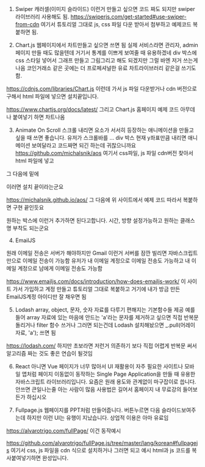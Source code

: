 1. Swiper
캐러셀(이미지 슬라이드) 이런거 만들고 싶으면 코드 짜도 되지만
swiper라이브러리 사용해도 됨.
https://swiperjs.com/get-started#use-swiper-from-cdn
여기서 튜토리얼 그대로 js, css 파일 다운 받아서 첨부하고 예제코드 복붙하면 됨.


2. Chart.js
웹페이지에서 차트만들고 싶으면 쓰면 됨
실제 서비스라면 관리자, admin페이지 만들 때도 많을텐데 거기서 통계를 이쁘게 보여줄 때 유용하겠네
div 박스에 css 스타일 넣어서 그래프 만들고 그림그리고 해도 되겠지만 그럴 바엔 저거 쓰는게 나음
코인거래소 같은 곳에는 더 프로페셔널한 유료 차트라이브러리 같은걸 쓰기도 함.

https://cdnjs.com/libraries/Chart.js
이런데 가서 js 파일 다운받거나 cdn 버전으로 구해서 html 파일에 넣으면 설치끝입니다.

https://www.chartjs.org/docs/latest/
그리고 Chart.js 홈페이지 예제 코드 아무데나 붙여넣기 하면 차트나옴

3. Animate On Scroll
스크롤 내리면 요소가 서서히 등장하는 애니메이션을 만들고 싶을 때 쓰면 좋습니다.
유저가 스크롤바를 ... div 박스 현재 y좌표만큼 내리면 애니메이션 보여달라고 코드짜면 되긴 하는데 귀찮으니까요 
https://github.com/michalsnik/aos
여기서 css파일, js 파일 cdn버전 찾아서 html 파일에 넣고

그 다음에 밑에 <script> 태그 열어서 
<script>
  AOS.init();
</script>
이러면 설치 끝이라는군요 

https://michalsnik.github.io/aos/
그 다음에 위 사이트에서 예제 코드 따라서 복붙하면 구현 끝인듯요 
<div data-aos="fade-up"></div>
원하는 박스에 이런거 추가하면 된다고합니다. 
시간, 방향 설정가능하고 원하는 클래스명 부착도 되는군요 


4. EmailJS

원래 이메일 전송은 서버가 해야하지만 Gmail 이런거 서버를 잠깐 빌리면
자바스크립트만으로 이메일 전송이 가능함
유저가 내 이메일 계정으로 이메일 전송도 가능하고
내 이메일 계정으로 남에게 이메일 전송도 가능함

https://www.emailjs.com/docs/introduction/how-does-emailjs-work/
이 사이트 가서 가입하고 계정 만들고
튜토리얼 그대로 복붙하고 거기에 내가 방금 만든 EmailJS계정 아이디만 잘 채우면 됨

5. Lodash
array, object, 문자, 숫자 자료를 다루기 편해지는 기본함수들 제공
예를 들어 array 자료에 있는 마음에 안드는 'a'라는 문자를 제거하고 싶으면
직접 반복문 돌리거나 filter 함수 쓰거나 그러면 되는건데
Lodash 설치해놨으면 _.pull(어레이자료, 'a'); 쓰면 됨

https://lodash.com/
하지만 초보라면 저런거 의존하기 보다 직접 어렵게 반복문 써서 알고리즘 짜는 것도 좋은 연습이 될것임

6. React 아니면 Vue 
페이지가 너무 많아서 UI 재활용이 자주 필요한 사이트나
모바일 앱처럼 페이지 이동없이 동작하는 Single Page Application을 만들 때 유용한 자바스크립트 라이브러리입니다. 
요즘은 원래 용도와 관계없이 마구잡이로 씁니다. 안쓰면 큰일나는줄 아는 사람이 많음
사용법은 길어서 홈페이지 내 무료강의 들어보든가 하십시오

7. Fullpage.js
웹페이지를 PPT처럼 만들어줍니다.
버튼누르면 다음 슬라이드보여주는데 하지만 이런 UI는 유행이 지났습니다.
상업적 이용은 아마 유료임 

https://alvarotrigo.com/fullPage/
이건 동작예시

https://github.com/alvarotrigo/fullPage.js/tree/master/lang/korean#fullpagejs
여기서 css, js 파일을 cdn 식으로 설치하거나 그러면 되고
예시 html과 js 코드를 복사붙여넣기하면 완성입니다. 



